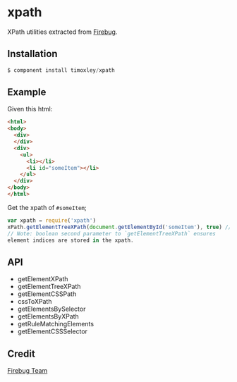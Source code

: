 # xpath

XPath utilities extracted from [Firebug](http://code.google.com/p/fbug/source/browse/branches/firebug1.6/content/firebug/lib.js#1294).


## Installation

```js
$ component install timoxley/xpath
```

## Example

Given this html:
```html
<html>
<body>
  <div>
  </div>
  <div>
    <ul>
      <li></li>
      <li id="someItem"></li>
    </ul>
  </div>
</body>
</html>
```

Get the xpath of `#someItem`;
```js
var xpath = require('xpath')
xPath.getElementTreeXPath(document.getElementById('someItem'), true) // => "/html[1]/body[1]/div[2]/ul[1]/li[2]"
// Note: boolean second parameter to `getElementTreeXPath` ensures
element indices are stored in the xpath.

```

## API

- getElementXPath
- getElementTreeXPath
- getElementCSSPath
- cssToXPath
- getElementsBySelector
- getElementsByXPath
- getRuleMatchingElements
- getElementCSSSelector

## Credit

[Firebug Team](http://code.google.com/p/fbug/source/browse/branches/firebug1.6/content/firebug/lib.js#1294)
